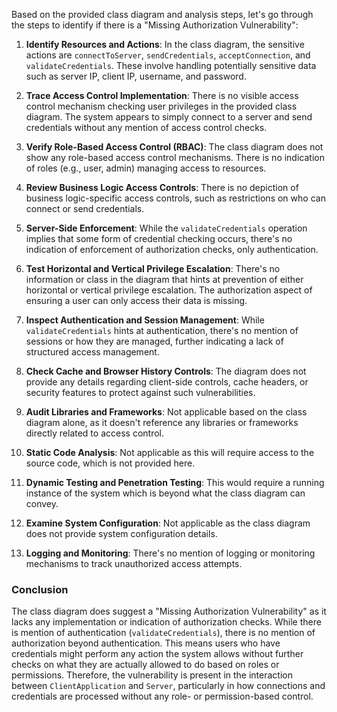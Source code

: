 Based on the provided class diagram and analysis steps, let's go through the steps to identify if there is a "Missing Authorization Vulnerability": 

1. **Identify Resources and Actions**: In the class diagram, the sensitive actions are `connectToServer`, `sendCredentials`, `acceptConnection`, and `validateCredentials`. These involve handling potentially sensitive data such as server IP, client IP, username, and password.

2. **Trace Access Control Implementation**: There is no visible access control mechanism checking user privileges in the provided class diagram. The system appears to simply connect to a server and send credentials without any mention of access control checks.

3. **Verify Role-Based Access Control (RBAC)**: The class diagram does not show any role-based access control mechanisms. There is no indication of roles (e.g., user, admin) managing access to resources.

4. **Review Business Logic Access Controls**: There is no depiction of business logic-specific access controls, such as restrictions on who can connect or send credentials.

5. **Server-Side Enforcement**: While the `validateCredentials` operation implies that some form of credential checking occurs, there's no indication of enforcement of authorization checks, only authentication.

6. **Test Horizontal and Vertical Privilege Escalation**: There's no information or class in the diagram that hints at prevention of either horizontal or vertical privilege escalation. The authorization aspect of ensuring a user can only access their data is missing.

7. **Inspect Authentication and Session Management**: While `validateCredentials` hints at authentication, there's no mention of sessions or how they are managed, further indicating a lack of structured access management.

8. **Check Cache and Browser History Controls**: The diagram does not provide any details regarding client-side controls, cache headers, or security features to protect against such vulnerabilities.

9. **Audit Libraries and Frameworks**: Not applicable based on the class diagram alone, as it doesn't reference any libraries or frameworks directly related to access control.

10. **Static Code Analysis**: Not applicable as this will require access to the source code, which is not provided here.

11. **Dynamic Testing and Penetration Testing**: This would require a running instance of the system which is beyond what the class diagram can convey.

12. **Examine System Configuration**: Not applicable as the class diagram does not provide system configuration details.

13. **Logging and Monitoring**: There's no mention of logging or monitoring mechanisms to track unauthorized access attempts.

### Conclusion

The class diagram does suggest a "Missing Authorization Vulnerability" as it lacks any implementation or indication of authorization checks. While there is mention of authentication (`validateCredentials`), there is no mention of authorization beyond authentication. This means users who have credentials might perform any action the system allows without further checks on what they are actually allowed to do based on roles or permissions. Therefore, the vulnerability is present in the interaction between `ClientApplication` and `Server`, particularly in how connections and credentials are processed without any role- or permission-based control.
